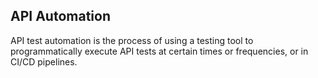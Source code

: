 ## API Automation

API test automation is the process of using a testing tool to programmatically execute API tests at certain times or frequencies, or in CI/CD pipelines.
